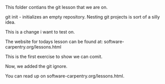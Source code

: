 This folder contians the git lesson that we are on.

git init - initializes an empty repository. Nesting git projects is sort of a 
silly idea.

This is a change i want to test on.

The website for todays lesson can be found at: 
software-carpentry.org/lessons.html

This is the first exercise to show we can comit.

Now, we added the git ignore.

You can read up on software-carpentry.org/lessons.html.